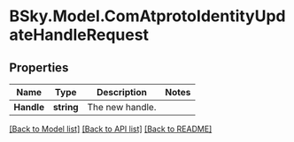 # BSky.Model.ComAtprotoIdentityUpdateHandleRequest

## Properties

Name | Type | Description | Notes
------------ | ------------- | ------------- | -------------
**Handle** | **string** | The new handle. | 

[[Back to Model list]](../README.md#documentation-for-models) [[Back to API list]](../README.md#documentation-for-api-endpoints) [[Back to README]](../README.md)


